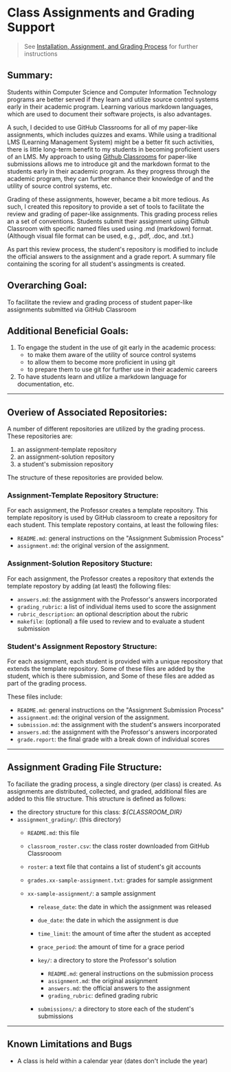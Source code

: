 # Class Assignments and Grading Support

> See [Installation, Assignment, and Grading Process](https://github.com/smf-steve/assignment-grading/blob/main/process.md) for further instructions

## Summary:
Students within Computer Science and Computer Information Technology programs are better served if they learn and utilize source control systems early in their academic program. Learning various markdown languages, which are used to document their software projects, is also advantages.

A such, I decided to use GitHub Classrooms for all of my paper-like assignments, which includes quizzes and exams. While using a traditional LMS (Learning Management System) might be a better fit such activities, there is little long-term benefit to my students in becoming proficient users of an LMS. My approach to using [Github Classrooms](https://classroom.github.com) for paper-like submissions allows me to introduce git and the markdown format to the students early in their academic program. As they progress through the academic program, they can further enhance their knowledge of and the utility of source control systems, etc.

Grading of these assignments, however, became a bit more tedious. As such, I created this repository to provide a set of tools to facilitate the review and grading of paper-like assignments. This grading process relies an a set of conventions. Students submit their assignment using Github Classroom with specific named files used using .md (markdown) format. (Although visual file format can be used, e.g., .pdf, .doc, and .txt.)

As part this review process, the student's repository is modified to include the official answers to the assignment and a grade report. A summary file containing the scoring for all student's assingments is created. 

## Overarching Goal:
To facilitate the review and grading process of student paper-like assignments submitted via GitHub Classroom 

## Additional Beneficial Goals:
  1. To engage the student in the use of git early in the academic process:
     * to make them aware of the utility of source control systems
     * to allow them to become more proficient in using git
     * to prepare them to use git for further use in their academic careers
  1. To have students learn and utilize a markdown language for documentation, etc.

---
## Overiew of Associated Repositories:
A number of different repositories are utilized by the grading process.  These repositories are:
  1. an assignment-template repository 
  1. an assignment-solution repository 
  1. a student's submission repository

The structure of these repositories are provided below.

### Assignment-Template Repository Structure:
For each assignment, the Professor creates a template repository.  This template repository is used by GitHub classroom to create a repository for each student.  This template repostory contains, at least the following files:
  * `README.md`: general instructions on the "Assignment Submission Process"
  * `assignment.md`: the original version of the assignment.


### Assignment-Solution Repository Stucture:
For each assignment, the Professor creates a repository that extends the template repostory by adding (at least) the following files:
  * `answers.md`: the assignment with the Professor's answers incorporated
  * `grading_rubric`: a list of individual items used to score the assignment
  * `rubric_description`: an optional description about the rubric
  * `makefile`: (optional) a file used to review and to evaluate a student submission

### Student's Assignment Repostory Structure:
For each assignment, each student is provided with a unique repository that extends the template repository.  Some of these files are added by the student, which is there submission, and Some of these files are added as part of the grading process.

These files include:
  * `README.md`: general instructions on the "Assignment Submission Process"
  * `assignment.md`: the original version of the assignment.
  * `submission.md`: the assignment with the student's answers incorporated
  * `answers.md`: the assignment with the Professor's answers incorporated
  * `grade.report`: the final grade with a break down of individual scores

---
## Assignment Grading File Structure:
To faciliate the grading process, a single directory (per class) is created.  As assignments are distributed, collected, and graded, additional files are added to this file structure.  This structure is defined as follows:
  * the directory structure for this class: *${CLASSROOM_DIR}*
  * `assignment_grading/`: (this directory)
    * `README.md`: this file 
    * `classroom_roster.csv`: the class roster downloaded from GitHub Classrooom
    * `roster`: a text file that contains a list of student's git accounts 
    * `grades.xx-sample-assignment.txt`: grades for sample assignment

    * `xx-sample-assignment/`: a sample assignment
      * `release_date`: the date in which the assignment was released
      * `due_date`: the date in which the assignment is due
      * `time_limit`: the amount of time after the student as accepted
      * `grace_period`: the amount of time for a grace period

      * `key/`: a directory to store the Professor's solution 
        * `README.md`: general instructions on the submission process
        * `assignment.md`: the original assignment
        * `answers.md`: the official answers to the assignment
        * `grading_rubric`: defined grading rubric
      * `submissions/`: a directory to store each of the student's submissions 


---
## Known Limitations and Bugs

   * A class is held within a calendar year (dates don't include the year)
